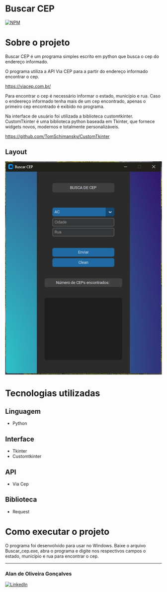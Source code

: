  # Buscar CEP
 
[![NPM](https://img.shields.io/npm/l/react)](https://github.com/Alan-oliveir/Buscar_CEP/blob/main/LICENSE)

# Sobre o projeto

Buscar CEP é um programa simples escrito em python que busca o cep do endereço informado.

O programa utiliza a API Via CEP para a partir do endereço informado encontrar o cep.

https://viacep.com.br/

Para encontrar o cep é necessário informar o estado, município e rua. Caso o endeereço informado tenha mais de um cep encontrado, apenas o primeiro cep encontrado é exibido no programa.    

Na interface de usuário foi utilizada a biblioteca customtkinter. CustomTkinter é uma biblioteca python baseada em Tkinter, que fornece widgets novos, modernos e totalmente personalizáveis.

https://github.com/TomSchimansky/CustomTkinter

## Layout 
![Windows](https://github.com/Alan-oliveir/Buscar_CEP/blob/main/test_images/Buscar_cep_screenshot.jpg) 

# Tecnologias utilizadas
## Linguagem
- Python

## Interface
- Tkinter
- Customtkinter

## API
- Via Cep

## Biblioteca
- Request

# Como executar o projeto

O programa foi desenvolvido para usar no Windows. Baixe o arquivo Buscar_cep.exe, abra o programa e digite nos respectivos campos o estado, município e rua para encontrar o cep.
___

### Alan de Oliveira Gonçalves
[![LinkedIn](https://img.shields.io/badge/LinkedIn-0077B5?style=for-the-badge&logo=linkedin&logoColor=white)](https://www.linkedin.com/in/alan-ogoncalves/) 

